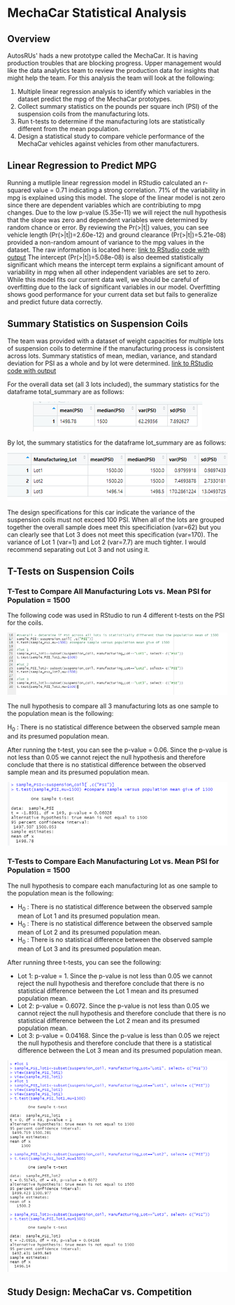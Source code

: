 # MechaCar Statistical Analysis

## Overview

AutosRUs' hads a new prototype called the MechaCar.  It is having production troubles that are blocking progress.  Upper management would like the data analytics team to review the production data for insights that might help the team. For this analysis the team will look at the following:

1. Multiple linear regression analysis to identify which variables in the dataset predict the mpg of the MechaCar prototypes.
2. Collect summary statistics on the pounds per square inch (PSI) of the suspension coils from the manufacturing lots.
3. Run t-tests to determine if the manufacturing lots are statistically different from the mean population.
4. Design a statistical study to compare vehicle performance of the MechaCar vehicles against vehicles from other manufacturers. 

## Linear Regression to Predict MPG

Running a mutliple linear regression model in RStudio calculated an r-squared value = 0.71 indicating a strong correlation.  71% of the variability in mpg is explained using this model.  The slope of the linear model is not zero since there are dependent variables which are contribiuting to mpg changes.  Due to the low p-value (5.35e-11) we will reject the null hypothesis that the slope was zero and dependent variables were determined by random chance or error.  By reviewing the Pr(>|t|) values, you can see vehicle length (Pr(>|t|)=2.60e-12) and ground clearance (Pr(>|t|)=5.21e-08) provided a non-random amount of variance to the mpg values in the dataset.  The raw information is located here:  [link to RStudio code with output](https://github.com/lauras521/MechaCar_Statistical_Analysis/blob/a3c7f086c5a7dc1bc73dac8b607ff659c9e75f23/Resources/Deliverable1_RStudio.PNG)
The intercept (Pr(>|t|)=5.08e-08) is also deemed statistically significant which means the intercept term explains a significant amount of variability in mpg when all other independent variables are set to zero.  While this model fits our current data well, we should be careful of overfitting due to the lack of significant variables in our model.  Overfitting shows good performance for your current data set but fails to generalize and predict future data correctly.

## Summary Statistics on Suspension Coils
The team was provided with a dataset of weight capacities for multiple lots of suspension coils to determine if the manufacturing process is consistent across lots.  Summary statistics of mean, median, variance, and standard deviation for PSI as a whole and by lot were determined.  [link to RStudio code with output](https://github.com/lauras521/MechaCar_Statistical_Analysis/blob/72b0e3de9cf71d19c5a416dc7505130427b10002/Resources/Deliverable2_RStudio.PNG)

For the overall data set (all 3 lots included), the summary statistics for the dataframe total_summary are as follows:

<p align="center">
  <img src = https://github.com/lauras521/MechaCar_Statistical_Analysis/blob/72b0e3de9cf71d19c5a416dc7505130427b10002/Resources/Deliverable2_TotalSummary_RStudio.PNG>
</p>


By lot, the summary statistics for the dataframe lot_summary are as follows:

<p align="center">
  <img src = https://github.com/lauras521/MechaCar_Statistical_Analysis/blob/72b0e3de9cf71d19c5a416dc7505130427b10002/Resources/Deliverable2_LotSummary_RStudio.PNG>
</p>

The design specifications for this car indicate the variance of the suspension coils must not exceed 100 PSI.  When all of the lots are grouped together the overall sample does meet this specificiation (var=62) but you can clearly see that Lot 3 does not meet this specification (var=170).  The variance of Lot 1 (var=1) and Lot 2 (var=7.7) are much tighter.  I would recommend separating out Lot 3 and not using it.  

## T-Tests on Suspension Coils

### T-Test to Compare All Manufacturing Lots vs. Mean PSI for Population = 1500
The following code was used in RStudio to run 4 different t-tests on the PSI for the coils.  

<p align="center">
  <img src = https://github.com/lauras521/MechaCar_Statistical_Analysis/blob/af4da05d70cc42ef8bedd708b3a393b42bf38861/Resources/Deliverable3_RStudioCode.PNG>
</p>

The null hypothesis to compare all 3 manufacturing lots as one sample to the population mean is the following:

H<sub>0</sub> : There is no statistical difference between the observed sample mean and its presumed population mean.

After running the t-test, you can see the p-value = 0.06.  Since the p-value is not less than 0.05 we cannot reject the null hypothesis and therefore conclude that there is no statistical difference between the observed sample mean and its presumed population mean.  

<p align="center">
  <img src = https://github.com/lauras521/MechaCar_Statistical_Analysis/blob/af4da05d70cc42ef8bedd708b3a393b42bf38861/Resources/Deliverable3_RStudio_Par1.PNG>
</p>

### T-Tests to Compare Each Manufacturing Lot vs. Mean PSI for Population = 1500

The null hypothesis to compare each manufacturing lot as one sample to the population mean is the following:

* H<sub>0</sub> : There is no statistical difference between the observed sample mean of Lot 1 and its presumed population mean.
* H<sub>0</sub> : There is no statistical difference between the observed sample mean of Lot 2 and its presumed population mean.
* H<sub>0</sub> : There is no statistical difference between the observed sample mean of Lot 3 and its presumed population mean.


After running three t-tests, you can see the following:

* Lot 1: p-value = 1.  Since the p-value is not less than 0.05 we cannot reject the null hypothesis and therefore conclude that there is no statistical difference between the Lot 1 mean and its presumed population mean.  
* Lot 2: p-value = 0.6072.  Since the p-value is not less than 0.05 we cannot reject the null hypothesis and therefore conclude that there is no statistical difference between the Lot 2 mean and its presumed population mean.  
* Lot 3: p-value = 0.04168.  Since the p-value is less than 0.05 we reject the null hypothesis and therefore conclude that there is a statistical difference between the Lot 3 mean and its presumed population mean.  

<p align="center">
  <img src = https://github.com/lauras521/MechaCar_Statistical_Analysis/blob/af4da05d70cc42ef8bedd708b3a393b42bf38861/Resources/Deliverable3_RStudio_Part2.PNG>
</p>


## Study Design: MechaCar vs. Competition

